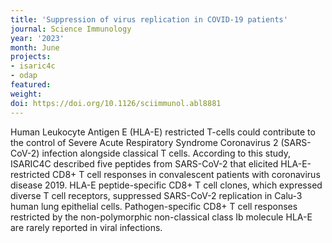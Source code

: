 ```yaml
---
title: 'Suppression of virus replication in COVID-19 patients'
journal: Science Immunology
year: '2023'
month: June
projects:
- isaric4c
- odap
featured: 
weight: 
doi: https://doi.org/10.1126/sciimmunol.abl8881 
---
```

Human Leukocyte Antigen E (HLA-E) restricted T-cells could contribute to the control of Severe Acute Respiratory Syndrome Coronavirus 2 (SARS-CoV-2) infection alongside classical T cells. According to this study, ISARIC4C described five peptides from SARS-CoV-2 that elicited HLA-E-restricted CD8+ T cell responses in convalescent patients with coronavirus disease 2019. HLA-E peptide-specific CD8+ T cell clones, which expressed diverse T cell receptors, suppressed SARS-CoV-2 replication in Calu-3 human lung epithelial cells. 
Pathogen-specific CD8+ T cell responses restricted by the non-polymorphic non-classical class Ib molecule HLA-E are rarely reported in viral infections.

